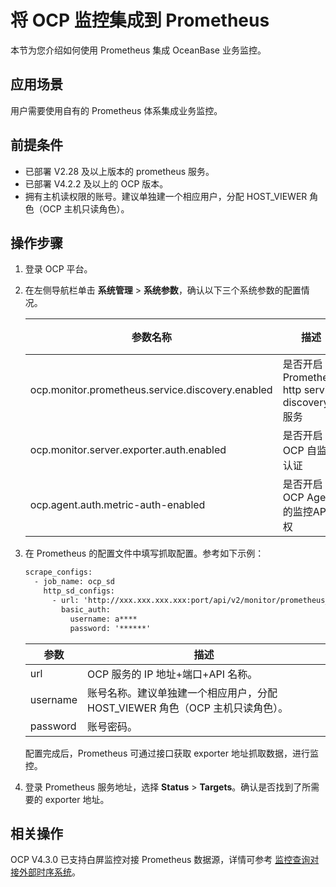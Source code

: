 # 将 OCP 监控集成到 Prometheus

本节为您介绍如何使用 Prometheus 集成 OceanBase 业务监控。

## 应用场景

用户需要使用自有的 Prometheus 体系集成业务监控。

## 前提条件

* 已部署 V2.28 及以上版本的 prometheus 服务。
* 已部署 V4.2.2 及以上的 OCP 版本。
* 拥有主机读权限的账号。建议单独建一个相应用户，分配 HOST_VIEWER 角色（OCP 主机只读角色）。

## 操作步骤

1. 登录 OCP 平台。

2. 在左侧导航栏单击 **系统管理** > **系统参数**，确认以下三个系统参数的配置情况。

    | 参数名称 | 描述 | 设置为 |
    |---------|------|-------|
    | ocp.monitor.prometheus.service.discovery.enabled | 是否开启 Prometheus http service discovery 服务 | true | 
    | ocp.monitor.server.exporter.auth.enabled | 是否开启 OCP 自监控认证 | false |
    | ocp.agent.auth.metric-auth-enabled | 是否开启OCP Agent 的监控API鉴权 | false |

3. 在 Prometheus 的配置文件中填写抓取配置。参考如下示例：

    ```xml
    scrape_configs:
      - job_name: ocp_sd
        http_sd_configs:
          - url: 'http://xxx.xxx.xxx.xxx:port/api/v2/monitor/prometheus_sd'
            basic_auth:
              username: a****
              password: '******'
    ```

    | 参数 | 描述 |
    |------|------|
    | url | OCP 服务的 IP 地址+端口+API 名称。 |
    | username | 账号名称。建议单独建一个相应用户，分配 HOST_VIEWER 角色（OCP 主机只读角色）。 |
    | password | 账号密码。 |

    配置完成后，Prometheus 可通过接口获取 exporter 地址抓取数据，进行监控。

4. 登录 Prometheus 服务地址，选择 **Status** > **Targets**。确认是否找到了所需要的 exporter 地址。

## 相关操作

OCP V4.3.0 已支持白屏监控对接 Prometheus 数据源，详情可参考 [监控查询对接外部时序系统](../880.manage-performance-monitoring/100.performance-monitoring-overview/1200.monitoring-query-connect-timing-system.md)。
